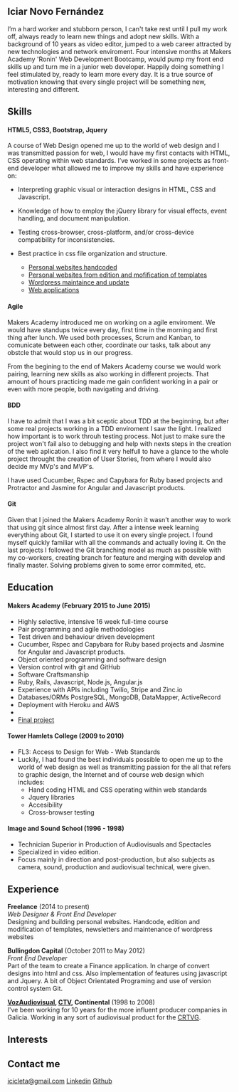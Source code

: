 ## Iciar Novo Fernández

I’m a hard worker and stubborn person, I can't take rest until I pull my work off, always ready to learn new things and adopt new skills. With a background of 10 years as video editor, jumped to a web career attracted by new technologies and network enviroment. Four intensive months at Makers Academy 'Ronin' Web Development Bootcamp, would pump my front end skills up and turn me in a junior web developer. Happily doing something I feel stimulated by, ready to learn more every day. It is a true source of motivation knowing that every single project will be something new, interesting and different.

## Skills

#### HTML5, CSS3, Bootstrap, Jquery

A course of Web Design opened me up to the world of web design and I was transmitted passion for web, I would have my first contacts with HTML, CSS operating within  web standards.
I’ve worked in some projects as front-end developer what allowed me to improve my skills and have experience on:
- Interpreting graphic visual or interaction designs in HTML, CSS and Javascript.
- Knowledge of how to employ the jQuery library for visual effects, event handling, and document manipulation.
- Testing cross-browser, cross-platform, and/or cross-device compatibility for inconsistencies.
- Best practice in css file organization and structure.

  - [Personal websites handcoded](http://beatrizpenedoruzo.co.uk)
  - [Personal websites from edition and mofification of templates](http:viviancallegaro.com/)
  - [Wordpress maintaince and update](http://s8cinema.com)
  - [Web applications](http://400holidays.com/)

#### Agile

Makers Academy introduced me on working on a agile enviroment. We would have standups twice every day, first time in the morning and first thing after lunch. We used both processes, Scrum and Kanban, to comunicate between each other, coordinate our tasks, talk about any obstcle that would stop us in our progress.

From the begining to the end of Makers Academy course we would work pairing, learning new skills as also working in different projects. That amount of hours practicing made me gain confident working in a pair or even with more people, both navigating and driving. 

#### BDD

I have to admit that I was a bit sceptic about TDD at the beginning, but after some real projects working in a TDD enviroment I saw the light. I realized how important is to work throuh testing process. Not just to make sure the project won't fail also to debugging and help with nexts steps in the creation of the web aplication. I also find it very helfull to have a glance to the whole project throught the creation of User Stories, from where I would also decide my MVp's and MVP's.

I have used Cucumber, Rspec and Capybara for Ruby based projects and Protractor and Jasmine for Angular and Javascript products.

#### Git

Given that I joined the Makers Academy Ronin it wasn't another way to work that using git since almost first day. After a intense week learning everything about Git, I started to use it on every single project. I found myself quickly familiar with all the commands and actually loving it. On the last projects I followed the Git branching model as much as possible with my co-workers, creating branch for feature and merging with develop and finally master. Solving problems given to some error commited, etc.

## Education

#### Makers Academy (February 2015 to June 2015)

- Highly selective, intensive 16 week full-time course
- Pair programming and agile methodologies
- Test driven and behaviour driven development
- Cucumber, Rspec and Capybara for Ruby based projects and Jasmine for Angular and Javascript products.
- Object oriented programming and software design
- Version control with git and GitHub
- Software Craftsmanship
- Ruby, Rails, Javascript, Node.js, Angular.js
- Experience with APIs including Twilio, Stripe and Zinc.io
- Databases/ORMs PostgreSQL, MongoDB, DataMapper, ActiveRecord
- Deployment with Heroku and AWS
-
- [Final project](https://github.com/Icicleta/present_cobuy-1)

#### Tower Hamlets College (2009 to 2010)

- FL3: Access to Design for Web - Web Standards
- Luckily, I had found the best individuals possible to open me up to the world of web design as well as transmitting  passion for the all that refers to graphic design, the Internet and of course web design which includes: 
    - Hand coding HTML and CSS operating within web standards
    - Jquery libraries
    - Accesibility
    - Cross-browser testing

#### Image and Sound School (1996 - 1998)
 - Technician Superior in Production of Audiovisuals and Spectacles
 - Specialized in video edition. 
 - Focus mainly in direction and post-production, but also subjects as camera, sound, production and audiovisual technical, were given.

## Experience
  
**Freelance**  (2014 to present)    
*Web Designer & Front End Developer*  
Designing and building personal websites. Handcode, edition and modification of templates, newsletters and maintenance of wordpress websites

**Bullingdon Capital** (October 2011 to May 2012)   
*Front End Developer*  
Part of the team to create a Finance application. In charge of convert designs into html and css. Also implementation of features using javascript and Jquery. A bit of Object Orientated Programing and use of version control system Git.

**[VozAudiovisual](http://www.vozaudiovisual.es/), [CTV](http://www.ctvmedia.es/), Continental** (1998 to 2008)   
I've been working for 10 years for the more influent producer companies in Galicia. Working in any sort of audiovisual product for the [CRTVG](http://www.crtvg.es/tvg).

## Interests


## Contact me

[icicleta@gmail.com](mailto:icicleta@gmail.com)
[Linkedin](https://www.linkedin.com/in/icicleta)
[Github](https://github.com/Icicleta)
